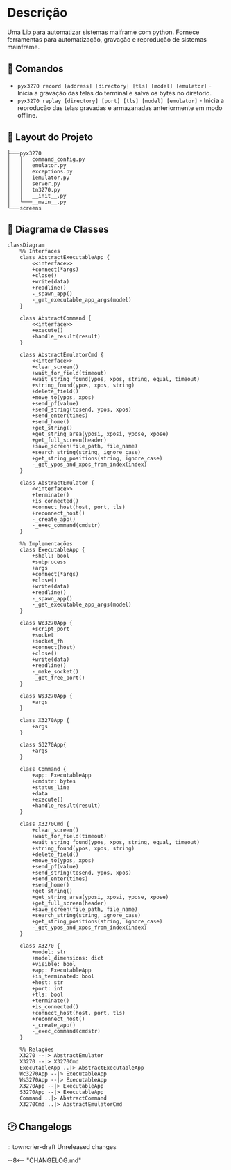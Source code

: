 # Descrição
Uma Lib para automatizar sistemas maiframe com python.
Fornece ferramentas para automatização, gravação e reprodução de sistemas mainframe.

## :bookmark_tabs: Comandos

* `pyx3270 record [address] [directory] [tls] [model] [emulator]` - Inicia a gravação das telas do terminal e salva os bytes no diretorio.
* `pyx3270 replay [directory] [port] [tls] [model] [emulator]` - Inicia a reprodução das telas gravadas e armazanadas anteriormente em modo offline.


## :open_file_folder: Layout do Projeto

```
├───pyx3270
│   │   command_config.py
│   │   emulator.py
│   │   exceptions.py
│   │   iemulator.py
│   │   server.py
│   │   tn3270.py
│   │   __init__.py
│   └───__main__.py
└───screens
```

## :jigsaw: Diagrama de Classes

``` mermaid
classDiagram
    %% Interfaces
    class AbstractExecutableApp {
        <<interface>>
        +connect(*args)
        +close()
        +write(data)
        +readline()
        -_spawn_app()
        -_get_executable_app_args(model)
    }

    class AbstractCommand {
        <<interface>>
        +execute()
        +handle_result(result)
    }

    class AbstractEmulatorCmd {
        <<interface>>
        +clear_screen()
        +wait_for_field(timeout)
        +wait_string_found(ypos, xpos, string, equal, timeout)
        +string_found(ypos, xpos, string)
        +delete_field()
        +move_to(ypos, xpos)
        +send_pf(value)
        +send_string(tosend, ypos, xpos)
        +send_enter(times)
        +send_home()
        +get_string()
        +get_string_area(yposi, xposi, ypose, xpose)
        +get_full_screen(header)
        +save_screen(file_path, file_name)
        +search_string(string, ignore_case)
        +get_string_positions(string, ignore_case)
        -_get_ypos_and_xpos_from_index(index)
    }

    class AbstractEmulator {
        <<interface>>
        +terminate()
        +is_connected()
        +connect_host(host, port, tls)
        +reconnect_host()
        -_create_app()
        -_exec_command(cmdstr)
    }

    %% Implementações
    class ExecutableApp {
        +shell: bool
        +subprocess
        +args
        +connect(*args)
        +close()
        +write(data)
        +readline()
        -_spawn_app()
        -_get_executable_app_args(model)
    }

    class Wc3270App {
        +script_port
        +socket
        +socket_fh
        +connect(host)
        +close()
        +write(data)
        +readline()
        -_make_socket()
        -_get_free_port()
    }

    class Ws3270App {
        +args
    }

    class X3270App {
        +args
    }
    
    class S3270App{
        +args
    }

    class Command {
        +app: ExecutableApp
        +cmdstr: bytes
        +status_line
        +data
        +execute()
        +handle_result(result)
    }

    class X3270Cmd {
        +clear_screen()
        +wait_for_field(timeout)
        +wait_string_found(ypos, xpos, string, equal, timeout)
        +string_found(ypos, xpos, string)
        +delete_field()
        +move_to(ypos, xpos)
        +send_pf(value)
        +send_string(tosend, ypos, xpos)
        +send_enter(times)
        +send_home()
        +get_string()
        +get_string_area(yposi, xposi, ypose, xpose)
        +get_full_screen(header)
        +save_screen(file_path, file_name)
        +search_string(string, ignore_case)
        +get_string_positions(string, ignore_case)
        -_get_ypos_and_xpos_from_index(index)
    }

    class X3270 {
        +model: str 
        +model_dimensions: dict
        +visible: bool
        +app: ExecutableApp
        +is_terminated: bool
        +host: str
        +port: int
        +tls: bool
        +terminate()
        +is_connected()
        +connect_host(host, port, tls)
        +reconnect_host()
        -_create_app()
        -_exec_command(cmdstr)
    }

    %% Relações
    X3270 --|> AbstractEmulator
    X3270 --|> X3270Cmd
    ExecutableApp ..|> AbstractExecutableApp
    Wc3270App --|> ExecutableApp
    Ws3270App --|> ExecutableApp
    X3270App --|> ExecutableApp
    S3270App --|> ExecutableApp
    Command ..|> AbstractCommand
    X3270Cmd ..|> AbstractEmulatorCmd

```

## :clock2: Changelogs

:: towncrier-draft Unreleased changes

--8<-- "CHANGELOG.md"